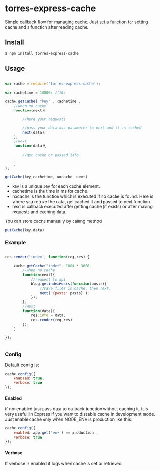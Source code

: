 # torres-express-cache
Simple callback flow for managing cache.
Just set a function for setting cache and a function after reading cache.

## Install

```sh
$ npm install torres-express-cache
```

## Usage


```javascript

var cache = require('torres-express-cache');

var cachetime = 10000; //10s

cache.getCache( "key" , cachetime ,
	//when no cache
	function(next){ 

		//here your requests

		//pass your data ass parameter to next and it is cached
		next(data);
	},
	//next
	function(data){		
		
		//get cache or passed info

	}
);

```

```javascript
getCache(key,cachetime, nocache, next)
```
* key is a unique key for each cache element.
* cachetime is the time in ms for cache.
* nocache is the function which is executed if no cache is found. Here is where you retrive the data, get cached it and passed to next function.
* next is callback executed after getting cache (if exists) or after making requests and caching data.

You can store cache manually by calling method 
```javascript
putCache(key,data)
```

### Example
```javascript

res.render('index', function(req,res) {
   
	cache.getCache("index", 1000 * 3600,
		//when no cache
		function(next){ 	
			//request to api
			blog.getIndexPosts(function(posts){ 
				//save files in cache, then next.
				next( {posts: posts} );
			});
		},
		//next
		function(data){		
			res.info = data;
			res.render(req,res);
		});
	}

});



```


### Config
Default config is:

```javascript
cache.config({
	enabled: true,
	verbose: true
});
```



#### Enabled 
If not enabled just pass data to callback function without caching it. It is very usefull in Express if you want to dissable cache in development mode. Just enable cache only when NODE_ENV is production like this:

```javascript
cache.config({
	enabled: app.get('env') == production ,
	verbose: true
});

```

#### Verbose
If verbose is enabled it logs when cache is set or retrieved.